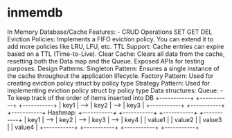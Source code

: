 # inmemdb
In Memory Database/Cache
Features:
	- CRUD Operations 
		SET
		GET
		DEL
	Eviction Policies: Implements a FIFO eviction policy. You can extend it to add more policies like LRU, LFU, etc.
	TTL Support: Cache entries can expire based on a TTL (Time-to-Live).
	Clear Cache: Clears all data from the cache, resetting both the Data map and the Queue.
	Exposed APIs for testing purposes.
Design Patterns:
	Singleton Pattern: Ensures a single instance of the cache throughout the application lifecycle.
	Factory Pattern: Used for creating eviction policy struct by policy type
	Strategy Pattern: Used for implementing eviction policy struct by policy type
Data structures:
	Queue:
		- To keep track of the order of items inserted into DB
		+-----------+     +-----------+     +-----------+
		|    key1   | --> |    key2   | --> |    key3   |
		+-----------+     +-----------+     +-----------+
	Hashmap:
		+-----------+     +-----------+     +-----------+     +-----------+
		|   key1    | --> |   key2    | --> |   key3    | --> |   key4    |
		|   value1  |     |   value2  |     |   value3  |     |   value4  |
		+-----------+     +-----------+     +-----------+     +-----------+